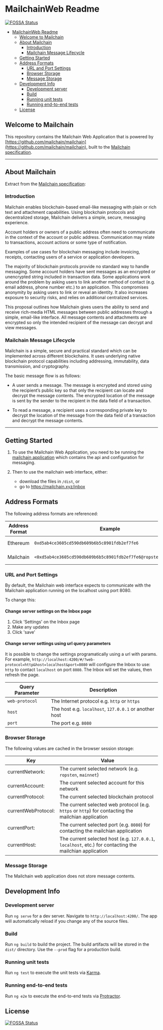 # MailchainWeb Readme
[![FOSSA Status](https://app.fossa.io/api/projects/git%2Bgithub.com%2Fmailchain%2Fmailchain-web.svg?type=shield)](https://app.fossa.io/projects/git%2Bgithub.com%2Fmailchain%2Fmailchain-web?ref=badge_shield)

<!-- @import "[TOC]" {cmd="toc" depthFrom=1 depthTo=6 orderedList=false} -->

<!-- code_chunk_output -->

* [MailchainWeb Readme](#mailchainweb-readme)
	* [Welcome to Mailchain](#welcome-to-mailchain)
	* [About Mailchain](#about-mailchain)
		* [Introduction](#introduction)
		* [Mailchain Message Lifecycle](#mailchain-message-lifecycle)
	* [Getting Started](#getting-started)
	* [Address Formats](#address-formats)
		* [URL and Port Settings](#url-and-port-settings)
		* [Browser Storage](#browser-storage)
		* [Message Storage](#message-storage)
	* [Development Info](#development-info)
		* [Development server](#development-server)
		* [Build](#build)
		* [Running unit tests](#running-unit-tests)
		* [Running end-to-end tests](#running-end-to-end-tests)
	* [License](#license)

<!-- /code_chunk_output -->

## Welcome to Mailchain

This repository contains the Mailchain Web Application that is powered by [https://github.com/mailchain/mailchain](https://github.com/mailchain/mailchain), built to the [Mailchain specification](https://github.com/mailchain/mailchain-specification).

---


## About Mailchain 
Extract from the [Mailchain specification](https://github.com/mailchain/mailchain-specification):

### Introduction 
Mailchain enables blockchain-based email-like messaging with plain or rich text and attachment capabilities. Using blockchain protocols and decentralized storage, Mailchain delivers a simple, secure, messaging experience.

Account holders or owners of a public address often need to communicate in the context of the account or public address. Communication may relate to transactions, account actions or some type of notification.

Examples of use cases for blockchain messaging include invoicing, receipts, contacting users of a service or application developers.

The majority of blockchain protocols provide no standard way to handle messaging. Some account holders have sent messages as an encrypted or unencrypted string included in transaction data. Some applications work around the problem by asking users to link another method of contact (e.g. email address, phone number etc.) to an application. This compromises anonymity by asking users to link or reveal an identity. It also increases exposure to security risks, and relies on additional centralized services.

This proposal outlines how Mailchain gives users the ability to send and receive rich-media HTML messages between public addresses through a simple, email-like interface. All message contents and attachments are encrypted so only the intended recipient of the message can decrypt and view messages.

### Mailchain Message Lifecycle

Mailchain is a simple, secure and practical standard which can be implemented across different blockchains. It uses underlying native blockchain protocol capabilities including addressing, immutability, data transmission, and cryptography.

The basic message flow is as follows:

* A user sends a message. The message is encrypted and stored using the recipient’s public key so that only the recipient can locate and decrypt the message contents. The encrypted location of the message is sent by the sender to the recipient in the data field of a transaction.

* To read a message, a recipient uses a corresponding private key to decrypt the location of the message from the data field of a transaction and decrypt the message contents.

---

## Getting Started

1. To use the Mailchain Web Application, you need to be running the [mailchain application](https://github.com/mailchain/mailchain) which contains the api and configuration for messaging.

2. Then to use the mailchain web interface, either:

    * download the files in `/dist`, or
    * go to https://mailchain.xyz/inbox

## Address Formats

The following address formats are referenced:

| Address Format | Example | Notes |
| --- | --- | --- |
| Ethereum | `0xd5ab4ce3605cd590db609b6b5c8901fdb2ef7fe6` | Case insensitive |
| Mailchain | `<0xd5ab4ce3605cd590db609b6b5c8901fdb2ef7fe6@ropsten.ethereum>` | Case insensitive |

### URL and Port Settings
By default, the Mailchain web interface expects to communicate with the Mailchain application running on the localhost using port 8080.

To change this:

#### Change server settings on the Inbox page

1. Click 'Settings' on the Inbox page
1. Make any updates
1. Click 'save'

#### Change server settings using url query parameters

It is possible to change the settings programatically using a url with params. For example, `http://localhost:4200/#/?web-protocol=http&host=localhost&port=8080` will configure the Inbox to use: `http` to contact `localhost` on port `8080`. The Inbox will set the values, then refresh the page.

| Query Parameter | Description |
| --- | --- | 
| `web-protocol` | The Internet protocol e.g. `http` or `https` | 
| `host` | The host e.g. `localhost`, `127.0.0.1` or another host | 
| `port` | The port e.g. `8080` |

### Browser Storage
The following values are cached in the browser session storage:

Key | Value
| - | - |
currentNetwork: | The current selected network (e.g. `ropsten`, `mainnet`)
currentAccount: | The current selected account for this network
currentProtocol: | The current selected blockchain protocol
currentWebProtocol: | The current selected web protocol (e.g. `https` or `http`) for contacting the mailchian application
currentPort: | The current selected port (e.g. `8080`) for contacting the mailchian application
currentHost: | The current selected host (e.g. `127.0.0.1`, `localhost`, etc.) for contacting the mailchian application

### Message Storage
The Mailchain web application does not store message contents.


## Development Info

### Development server

Run `ng serve` for a dev server. Navigate to `http://localhost:4200/`. The app will automatically reload if you change any of the source files.

### Build

Run `ng build` to build the project. The build artifacts will be stored in the `dist/` directory. Use the `--prod` flag for a production build.

### Running unit tests

Run `ng test` to execute the unit tests via [Karma](https://karma-runner.github.io).

### Running end-to-end tests

Run `ng e2e` to execute the end-to-end tests via [Protractor](http://www.protractortest.org/).



## License
[![FOSSA Status](https://app.fossa.io/api/projects/git%2Bgithub.com%2Fmailchain%2Fmailchain-web.svg?type=large)](https://app.fossa.io/projects/git%2Bgithub.com%2Fmailchain%2Fmailchain-web?ref=badge_large)